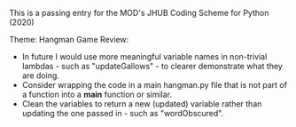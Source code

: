 This is a passing entry for the MOD's JHUB Coding Scheme for Python (2020)

Theme: Hangman Game
Review:
- In future I would use more meaningful variable names in non-trivial lambdas - such as "updateGallows" - to clearer demonstrate what they are doing. 
- Consider wrapping the code in a main hangman.py file that is not part of a function into a __main__ function or similar.
- Clean the variables to return a new (updated) variable rather than updating the one passed in - such as "wordObscured".
